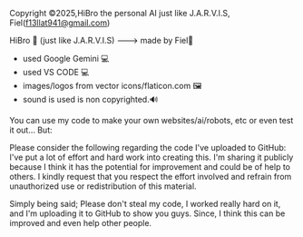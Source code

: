 Copyright
©️2025,HiBro the personal AI just like J.A.R.V.I.S, Fiel(f13llat941@gmail.com)

HiBro 🤖 (just like J.A.R.V.I.S) ---> made by Fiel🍏
- used Google Gemini 💻
- used VS CODE 💻
- images/logos from vector icons/flaticon.com 🖼️
- sound is used is non copyrighted.🔊

You can use my code to make your own websites/ai/robots, etc or even test it out... But:

Please consider the following regarding the code I've uploaded to GitHub:
I've put a lot of effort and hard work into creating this. I'm sharing it publicly because I think it has the potential for improvement and could be of help to others. 
I kindly request that you respect the effort involved and refrain from unauthorized use or redistribution of this material.

Simply being said; Please don't steal my code, I worked really hard on it, and I'm uploading it to GitHub to show you guys. 
Since, I think this can be improved and even help other people.
